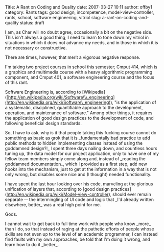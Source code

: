 Title: A Rant on Coding and Quality
date: 2007-03-27 10:11
author: offby1
category: Rants
tags: good design, incompetence, model-view-controller, rants, school, software engineering, vitriol
slug: a-rant-on-coding-and-quality
status: draft

I am, as Char will no doubt agree, occasionally a bit on the negative side. This isn\'t always a good thing; I need to learn to tone down my vitriol in situations in which it does not advance my needs, and in those in which it is not necessary or constructive.

There are times, however, that merit a vigorous negative response.

I\'m taking two project courses in school this semester; Cmput 414, which is a graphics and multimedia course with a heavy algorithmic programming component, and Cmput 401, a software engineering course and the focus of this rant.

Software Engineering is, according to \[Wikipedia\]([http://en.wikipedia.org/wiki/Software\\\_engineering](http://en.wikipedia.org/wiki/Software\_engineering)), \"is the application of a systematic, disciplined, quantifiable approach to the development, operation, and maintenance of software.\" Among other things, it requires the application of good design practices to the development of code, and following beneficial design standards.

So, I have to ask, why is it that people taking this fucking course cannot do something as basic as grok that it is \_fundamentally bad practice to add public methods to hidden implementing classes instead of using the goddamned design?!\_ I spent three days nailing down, and countless hours tuning up, the data model for our project application, only to have one of my fellow team members simply come along and, instead of \_reading the goddamned documentation\_, which I provided as a first step, add new hooks into the mechanism, just to get at the information in a way that is not only wrong, but disables some nice and (I thought) needed functionality.

I have spent the last hour looking over his code, marveling at the glorious unification of layers that, according to \[good design practices\](<http://en.wikipedia.org/wiki/Model-view-controller>), should ever remain separate \-- the intermingling of UI code and logic that \_I\'d already written elsewhere, better\_ was a real high point for me.

Gods.

I cannot wait to get back to full time work with people who know \_more\_ than I do, so that instead of raging at the pathetic efforts of people whose skills are not even up to the level of an academic programmer, I can instead find faults with my own approaches, be told that I\'m doing it wrong, and learn how to do it \_better\_.

